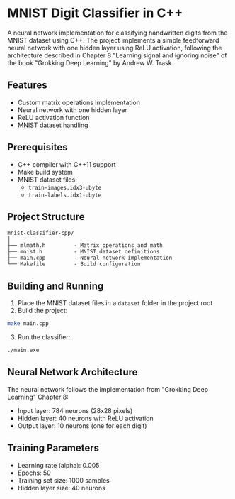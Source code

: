 # MNIST Digit Classifier in C++

A neural network implementation for classifying handwritten digits from the MNIST dataset using C++. The project implements a simple feedforward neural network with one hidden layer using ReLU activation, following the architecture described in Chapter 8 "Learning signal and ignoring noise" of the book "Grokking Deep Learning" by Andrew W. Trask.

## Features

- Custom matrix operations implementation
- Neural network with one hidden layer
- ReLU activation function
- MNIST dataset handling

## Prerequisites

- C++ compiler with C++11 support
- Make build system
- MNIST dataset files:
  - `train-images.idx3-ubyte`
  - `train-labels.idx1-ubyte`

## Project Structure

```
mnist-classifier-cpp/
│
├── mlmath.h         - Matrix operations and math
├── mnist.h          - MNIST dataset definitions
├── main.cpp         - Neural network implementation
└── Makefile         - Build configuration
```

## Building and Running

1. Place the MNIST dataset files in a `dataset` folder in the project root
2. Build the project:

```bash
make main.cpp
```

3. Run the classifier:

```bash
./main.exe
```

## Neural Network Architecture

The neural network follows the implementation from "Grokking Deep Learning" Chapter 8:

- Input layer: 784 neurons (28x28 pixels)
- Hidden layer: 40 neurons with ReLU activation
- Output layer: 10 neurons (one for each digit)

## Training Parameters

- Learning rate (alpha): 0.005
- Epochs: 50
- Training set size: 1000 samples
- Hidden layer size: 40 neurons
